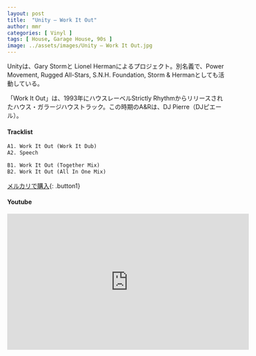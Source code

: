 ```yaml
---
layout: post
title:  "Unity – Work It Out"
author: mmr
categories: [ Vinyl ]
tags: [ House, Garage House, 90s ]
image: ../assets/images/Unity – Work It Out.jpg
---
```


Unityは、Gary Stormと Lionel Hermanによるプロジェクト。別名義で、Power Movement, Rugged All-Stars, S.N.H. Foundation, Storm & Hermanとしても活動している。

「Work It Out」は、1993年にハウスレーベルStrictly Rhythmからリリースされたハウス・ガラージハウストラック。この時期のA&Rは、DJ Pierre（DJピエール）。

#### Tracklist
```md
A1. Work It Out (Work It Dub)
A2. Speech

B1. Work It Out (Together Mix)
B2. Work It Out (All In One Mix)
```

[メルカリで購入](https://jp.mercari.com/item/m66912125862?afid=6142608987){: .button1}

#### Youtube 
<iframe width="560" height="315" src="https://www.youtube.com/embed/3Pdly9gBdEE?si=Zs1CZd7zc7Emfk8n" title="YouTube video player" frameborder="0" allow="accelerometer; autoplay; clipboard-write; encrypted-media; gyroscope; picture-in-picture; web-share" referrerpolicy="strict-origin-when-cross-origin" allowfullscreen></iframe>